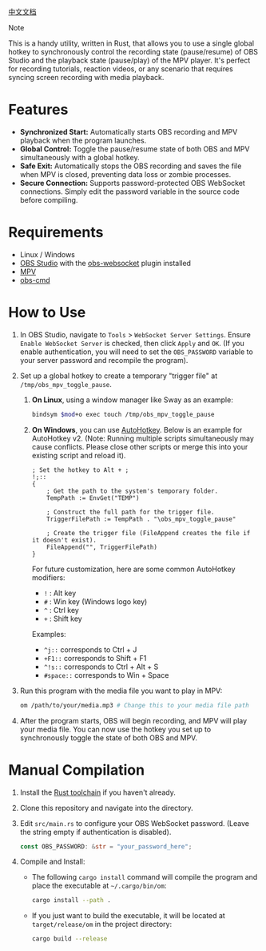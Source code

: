 [中文文档](README_CN.md) 

> [!NOTE]  
> This is a handy utility, written in Rust, that allows you to use a single global hotkey to synchronously control the recording state (pause/resume) of OBS Studio and the playback state (pause/play) of the MPV player. It's perfect for recording tutorials, reaction videos, or any scenario that requires syncing screen recording with media playback.

# Features

*   **Synchronized Start:** Automatically starts OBS recording and MPV playback when the program launches.
*   **Global Control:** Toggle the pause/resume state of both OBS and MPV simultaneously with a global hotkey.
*   **Safe Exit:** Automatically stops the OBS recording and saves the file when MPV is closed, preventing data loss or zombie processes.
*   **Secure Connection:** Supports password-protected OBS WebSocket connections. Simply edit the password variable in the source code before compiling.

# Requirements

*   Linux / Windows
*   [OBS Studio](https://obsproject.com/) with the [obs-websocket](https://github.com/obsproject/obs-websocket) plugin installed
*   [MPV](https://mpv.io/installation/)
*   [obs-cmd](https://github.com/grigio/obs-cmd)

# How to Use

1.  In OBS Studio, navigate to `Tools` > `WebSocket Server Settings`. Ensure `Enable WebSocket Server` is checked, then click `Apply` and `OK`. (If you enable authentication, you will need to set the `OBS_PASSWORD` variable to your server password and recompile the program).

2.  Set up a global hotkey to create a temporary "trigger file" at `/tmp/obs_mpv_toggle_pause`.

    1.  **On Linux**, using a window manager like Sway as an example:

        ```bash
        bindsym $mod+o exec touch /tmp/obs_mpv_toggle_pause
        ```

    2.  **On Windows**, you can use [AutoHotkey](https://www.autohotkey.com/). Below is an example for AutoHotkey v2. (Note: Running multiple scripts simultaneously may cause conflicts. Please close other scripts or merge this into your existing script and reload it).

        ```ahk
        ; Set the hotkey to Alt + ;
        !;::
        {
            ; Get the path to the system's temporary folder.
            TempPath := EnvGet("TEMP")

            ; Construct the full path for the trigger file.
            TriggerFilePath := TempPath . "\obs_mpv_toggle_pause"
            
            ; Create the trigger file (FileAppend creates the file if it doesn't exist).
            FileAppend("", TriggerFilePath)
        }
        ```

        For future customization, here are some common AutoHotkey modifiers:

        *   `!` : Alt key
        *   `#` : Win key (Windows logo key)
        *   `^` : Ctrl key
        *   `+` : Shift key

        Examples:

        *   `^j::` corresponds to Ctrl + J
        *   `+F1::` corresponds to Shift + F1
        *   `^!s::` corresponds to Ctrl + Alt + S
        *   `#space::` corresponds to Win + Space

3.  Run this program with the media file you want to play in MPV:

    ```bash
    om /path/to/your/media.mp3 # Change this to your media file path
    ```

4.  After the program starts, OBS will begin recording, and MPV will play your media file. You can now use the hotkey you set up to synchronously toggle the state of both OBS and MPV.

# Manual Compilation

1.  Install the [Rust toolchain](https://www.rust-lang.org/tools/install) if you haven't already.

2.  Clone this repository and navigate into the directory.

3.  Edit `src/main.rs` to configure your OBS WebSocket password. (Leave the string empty if authentication is disabled).

    ```rust
    const OBS_PASSWORD: &str = "your_password_here";
    ```

4.  Compile and Install:

    *   The following `cargo install` command will compile the program and place the executable at `~/.cargo/bin/om`:

        ```bash
        cargo install --path .
        ```

    *   If you just want to build the executable, it will be located at `target/release/om` in the project directory:

        ```bash
        cargo build --release
        ```
